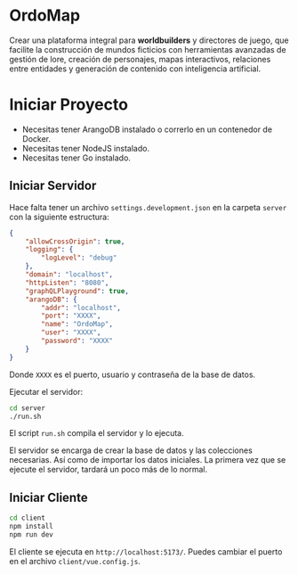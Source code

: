 # OrdoMap

Crear una plataforma integral para **worldbuilders** y directores de juego, que facilite la construcción de mundos ficticios con herramientas avanzadas de gestión de lore, creación de personajes, mapas interactivos, relaciones entre entidades y generación de contenido con inteligencia artificial.

# Iniciar Proyecto

-   Necesitas tener ArangoDB instalado o correrlo en un contenedor de Docker.
-   Necesitas tener NodeJS instalado.
-   Necesitas tener Go instalado.

## Iniciar Servidor

Hace falta tener un archivo `settings.development.json` en la carpeta `server` con la siguiente estructura:

```json
{
    "allowCrossOrigin": true,
    "logging": {
        "logLevel": "debug"
    },
    "domain": "localhost",
    "httpListen": "8080",
    "graphQLPlayground": true,
    "arangoDB": {
        "addr": "localhost",
        "port": "XXXX",
        "name": "OrdoMap",
        "user": "XXXX",
        "password": "XXXX"
    }
}
```

Donde `XXXX` es el puerto, usuario y contraseña de la base de datos.

Ejecutar el servidor:

```bash
cd server
./run.sh
```

El script `run.sh` compila el servidor y lo ejecuta.

El servidor se encarga de crear la base de datos y las colecciones necesarias. Así como de importar los datos iniciales. La primera vez que se ejecute el servidor, tardará un poco más de lo normal.

## Iniciar Cliente

```bash
cd client
npm install
npm run dev
```

El cliente se ejecuta en `http://localhost:5173/`. Puedes cambiar el puerto en el archivo `client/vue.config.js`.
